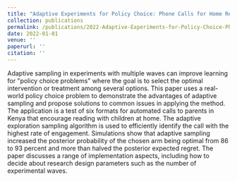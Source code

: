 ```yaml
---
title: "Adaptive Experiments for Policy Choice: Phone Calls for Home Reading in Kenya"
collection: publications
permalink: /publications/2022-Adaptive-Experiments-for-Policy-Choice-Phone-Calls-for-Home-Reading-in Kenya
date: 2022-01-01
venue: ''
paperurl: ''
citation: ''
---
```

Adaptive sampling in experiments with multiple waves can improve learning for "policy choice problems" where the goal is to select the optimal intervention or treatment among several options. This paper uses a real-world policy choice problem to demonstrate the advantages of adaptive sampling and propose solutions to common issues in applying the method. The application is a test of six formats for automated calls to parents in Kenya that encourage reading with children at home. The adaptive exploration sampling algorithm is used to efficiently identify the call with the highest rate of engagement. Simulations show that adaptive sampling increased the posterior probability of the chosen arm being optimal from 86 to 93 percent and more than halved the posterior expected regret. The paper discusses a range of implementation aspects, including how to decide about research design parameters such as the number of experimental waves.
